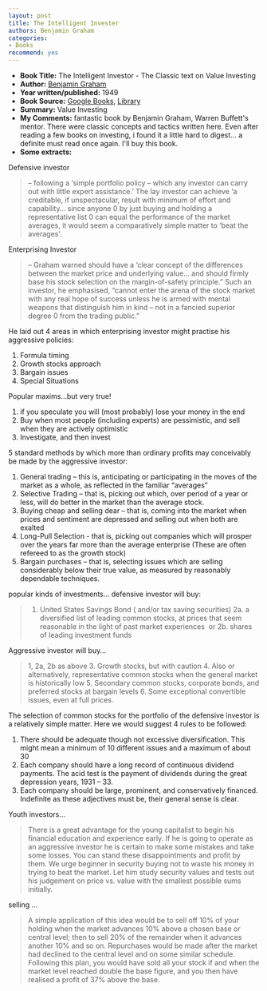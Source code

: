 ```yaml
---
layout: post
title: The Intelligent Invester
authors: Benjamin Graham
categories:
- Books
recommend: yes
---
```



- **Book Title:** The Intelligent Investor - The Classic text on Value Investing
- **Author:** [Benjamin Graham](http://en.wikipedia.org/wiki/Benjamin_Graham)
- **Year written/published:** 1949
- **Book Source:** [Google Books](http://books.google.com/books?id=OyIuzr8dmfQC&dq=intelligent+investor), [Library](http://vistaweb.nlb.gov.sg/cgi-bin/cw_cgi?fullRecord+7514+3002+12598488+3+0)
- **Summary:** Value Investing
- **My Comments:** fantastic book by Benjamin Graham, Warren Buffett's mentor. There were classic concepts and tactics written here. Even after reading a few books on investing, i found it a little hard to digest... a definite must read once again. I'll buy this book.
- **Some extracts:**

Defensive investor

> – following a ‘simple portfolio policy – which any investor can carry out with little expert assistance.’ The lay investor can achieve ‘a creditable, if unspectacular, result with minimum of effort and capability… since anyone 0 by just buying and holding a representative list 0 can equal the performance of the market averages, it would seem a comparatively simple matter to ‘beat the averages’.

Enterprising Investor

> – Graham warned should have a ‘clear concept of the differences between the market price and underlying value… and should firmly base his stock selection on the margin-of-safety principle.” Such an investor, he emphasised, “cannot enter the arena of the stock market with any real hope of success unless he is armed with mental weapons that distinguish him in kind – not in a fancied superior degree 0 from the trading public.”

He laid out 4 areas in which enterprising investor might practise his aggressive policies:

1. Formula timing
2. Growth stocks approach
3. Bargain issues
4. Special Situations

Popular maxims…but very true!

1. if you speculate you will (most probably) lose your money in the end
2. Buy when most people (including experts) are pessimistic, and sell when they are actively optimistic
3. Investigate, and then invest

5 standard methods by which more than ordinary profits may conceivably be made by the aggressive investor:

1. General trading – this is, anticipating or participating in the moves of the market as a whole, as reflected in the familiar “averages”
2. Selective Trading – that is, picking out which, over period of a year or less, will do better in the market than the average stock.
3. Buying cheap and selling dear – that is, coming into the market when prices and sentiment are depressed and selling out when both are exalted
4. Long-Pull Selection - that is, picking out companies which will prosper over the years far more than the average enterprise (These are often refereed to as the growth stock)
5. Bargain purchases – that is, selecting issues which are selling considerably below their true value, as measured by reasonably dependable techniques.

popular kinds of investments… defensive investor will buy:

> 1. United States Savings Bond ( and/or tax saving securities) 2a. a diversified list of leading common stocks, at prices that seem reasonable in the light of past market experiences  or 2b. shares of leading investment funds

Aggressive investor will buy…

> 1, 2a, 2b as above 3. Growth stocks, but with caution 4. Also or alternatively, representative common stocks when the general market is historically low 5. Secondary common stocks, corporate bonds, and preferred stocks at bargain levels 6. Some exceptional convertible issues, even at full prices.

The selection of common stocks for the portfolio of the defensive investor is a relatively simple matter. Here we would suggest 4 rules to be followed:

1. There should be adequate though not excessive diversification. This might mean a minimum of 10 different issues and a maximum of about 30
2. Each company should have a long record of continuous dividend payments. The acid test is the payment of dividends during the great depression years, 1931 – 33.
3. Each company should be large, prominent, and conservatively financed. Indefinite as these adjectives must be, their general sense is clear.

Youth investors…

> There is a great advantage for the young capitalist to begin his financial education and experience early. If he is going to operate as an aggressive investor he is certain to make some mistakes and take some losses. You can stand these disappointments and profit by them. We urge beginner in security buying not to waste his money in trying to beat the market. Let him study security values and tests out his judgement on price vs. value with the smallest possible sums initially.

selling …

> A simple application of this idea would be to sell off 10% of your holding when the market advances 10% above a chosen base or central level; then to sell 20% of the remainder when it advances another 10% and so on. Repurchases would be made after the market had declined to the central level and on some similar schedule. Following this plan, you would have sold all your stock if and when the market level reached double the base figure, and you then have realised a profit of 37% above the base.
